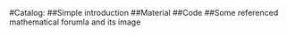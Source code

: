 #Catalog:
        ##Simple introduction
        ##Material
        ##Code
        ##Some referenced mathematical forumla and its image
        
